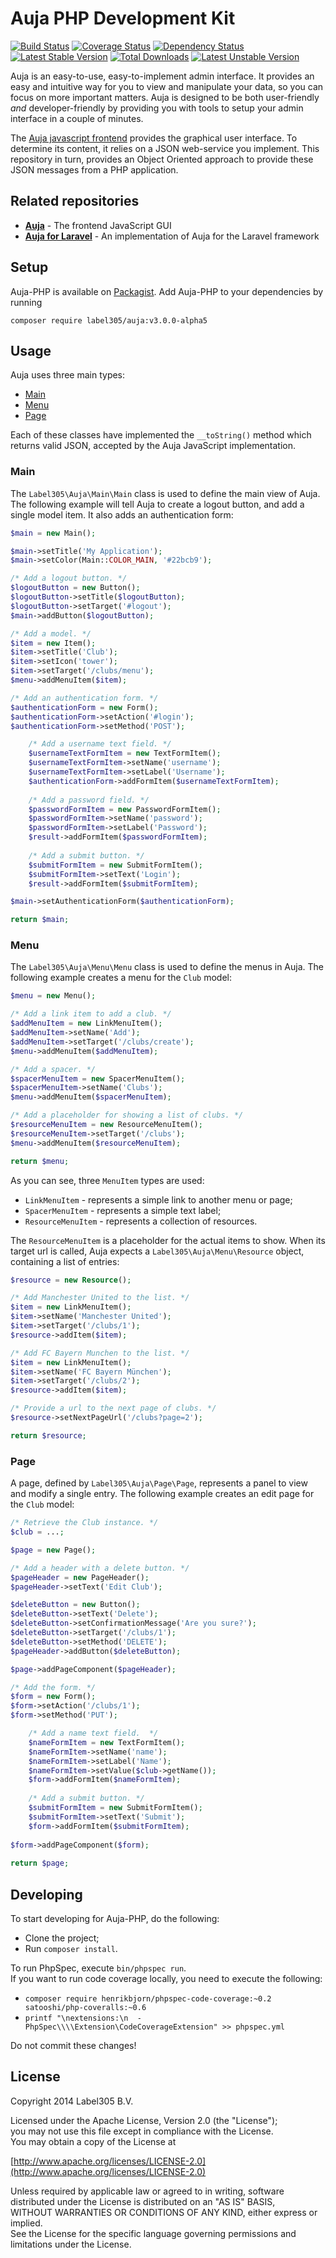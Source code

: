 Auja PHP Development Kit
==============

[![Build Status](https://travis-ci.org/Label305/Auja-PHP.svg?branch=master)](https://travis-ci.org/Label305/Auja-PHP)
[![Coverage Status](https://coveralls.io/repos/Label305/Auja-PHP/badge.png?branch=master)](https://coveralls.io/r/Label305/Auja-PHP?branch=master)
[![Dependency Status](https://www.versioneye.com/user/projects/54899173746eb519300002eb/badge.svg?style=flat)](https://www.versioneye.com/user/projects/54899173746eb519300002eb)
[![Latest Stable Version](https://poser.pugx.org/label305/auja/v/stable.svg)](https://packagist.org/packages/label305/auja)
[![Total Downloads](https://poser.pugx.org/label305/auja/downloads.svg)](https://packagist.org/packages/label305/auja)
[![Latest Unstable Version](https://poser.pugx.org/label305/auja/v/unstable.svg)](https://packagist.org/packages/label305/auja)

Auja is an easy-to-use, easy-to-implement admin interface. It provides an easy and intuitive way for you to view and manipulate your data, so you can focus on more important matters. Auja is designed to be both user-friendly _and_ developer-friendly by providing you with tools to setup your admin interface in a couple of minutes.

The [Auja javascript frontend](https://github.com/Label305/Auja) provides the graphical user interface. To determine its content, it relies on a JSON web-service you implement. This repository in turn, provides an Object Oriented approach to provide these JSON messages from a PHP application.

Related repositories
-----------
  
  - [**Auja**](https://github.com/Label305/Auja) - The frontend JavaScript GUI
  - [**Auja for Laravel**](https://github.com/Label305/Auja-Laravel) - An implementation of Auja for the Laravel framework

## Setup

Auja-PHP is available on [Packagist](https://packagist.org/packages/label305/auja).
Add Auja-PHP to your dependencies by running

    composer require label305/auja:v3.0.0-alpha5

## Usage

Auja uses three main types:

 - [Main](#main)
 - [Menu](#menu)
 - [Page](#page)
 
Each of these classes have implemented the `__toString()` method which returns valid JSON, accepted by the Auja JavaScript implementation. 
<a name="main"></a> 
### Main

The `Label305\Auja\Main\Main` class is used to define the main view of Auja. The following example will tell Auja to create a logout button, and add a single model item. It also adds an authentication form:

```php
$main = new Main();

$main->setTitle('My Application');
$main->setColor(Main::COLOR_MAIN, '#22bcb9');

/* Add a logout button. */
$logoutButton = new Button();
$logoutButton->setTitle($logoutButton);
$logoutButton->setTarget('#logout');
$main->addButton($logoutButton);

/* Add a model. */
$item = new Item();
$item->setTitle('Club');
$item->setIcon('tower');
$item->setTarget('/clubs/menu');
$menu->addMenuItem($item);

/* Add an authentication form. */
$authenticationForm = new Form();
$authenticationForm->setAction('#login');
$authenticationForm->setMethod('POST');

    /* Add a username text field. */
    $usernameTextFormItem = new TextFormItem();
    $usernameTextFormItem->setName('username');
    $usernameTextFormItem->setLabel('Username');
    $authenticationForm->addFormItem($usernameTextFormItem);
    
    /* Add a password field. */
    $passwordFormItem = new PasswordFormItem();
    $passwordFormItem->setName('password');
    $passwordFormItem->setLabel('Password');
    $result->addFormItem($passwordFormItem);
    
    /* Add a submit button. */
    $submitFormItem = new SubmitFormItem();
    $submitFormItem->setText('Login');
    $result->addFormItem($submitFormItem);

$main->setAuthenticationForm($authenticationForm);

return $main;
```
<a name="menu"></a> 
### Menu

The `Label305\Auja\Menu\Menu` class is used to define the menus in Auja. The following example creates a menu for the `Club` model:

```php
$menu = new Menu();

/* Add a link item to add a club. */
$addMenuItem = new LinkMenuItem();
$addMenuItem->setName('Add');
$addMenuItem->setTarget('/clubs/create');
$menu->addMenuItem($addMenuItem);

/* Add a spacer. */
$spacerMenuItem = new SpacerMenuItem();
$spacerMenuItem->setName('Clubs');
$menu->addMenuItem($spacerMenuItem);

/* Add a placeholder for showing a list of clubs. */
$resourceMenuItem = new ResourceMenuItem();
$resourceMenuItem->setTarget('/clubs');
$menu->addMenuItem($resourceMenuItem);

return $menu;
```

As you can see, three `MenuItem` types are used:

 - `LinkMenuItem` - represents a simple link to another menu or page;
 - `SpacerMenuItem` - represents a simple text label;
 - `ResourceMenuItem` - represents a collection of resources.

The `ResourceMenuItem` is a placeholder for the actual items to show. When its target url is called, Auja expects a `Label305\Auja\Menu\Resource` object, containing a list of entries:

```php
$resource = new Resource();

/* Add Manchester United to the list. */
$item = new LinkMenuItem();
$item->setName('Manchester United');
$item->setTarget('/clubs/1');
$resource->addItem($item);

/* Add FC Bayern Munchen to the list. */
$item = new LinkMenuItem();
$item->setName('FC Bayern München');
$item->setTarget('/clubs/2');
$resource->addItem($item);

/* Provide a url to the next page of clubs. */
$resource->setNextPageUrl('/clubs?page=2');

return $resource;
```
<a name="page"></a> 
### Page

A page, defined by `Label305\Auja\Page\Page`, represents a panel to view and modify a single entry. The following example creates an edit page for the `Club` model:

```php
/* Retrieve the Club instance. */
$club = ...;

$page = new Page();

/* Add a header with a delete button. */
$pageHeader = new PageHeader();
$pageHeader->setText('Edit Club');

$deleteButton = new Button();
$deleteButton->setText('Delete');
$deleteButton->setConfirmationMessage('Are you sure?');
$deleteButton->setTarget('/clubs/1');
$deleteButton->setMethod('DELETE');
$pageHeader->addButton($deleteButton);

$page->addPageComponent($pageHeader);

/* Add the form. */
$form = new Form();
$form->setAction('/clubs/1');
$form->setMethod('PUT');

    /* Add a name text field.  */
    $nameFormItem = new TextFormItem();
    $nameFormItem->setName('name');
    $nameFormItem->setLabel('Name');
    $nameFormItem->setValue($club->getName());
    $form->addFormItem($nameFormItem);
    
    /* Add a submit button. */
    $submitFormItem = new SubmitFormItem();
    $submitFormItem->setText('Submit');
    $form->addFormItem($submitFormItem);
    
$form->addPageComponent($form);
    
return $page;
```

## Developing

To start developing for Auja-PHP, do the following:
 - Clone the project;
 - Run `composer install`.
 
To run PhpSpec, execute `bin/phpspec run`.  
If you want to run code coverage locally, you need to execute the following:
 - `composer require henrikbjorn/phpspec-code-coverage:~0.2 satooshi/php-coveralls:~0.6`
 - `printf "\nextensions:\n  - PhpSpec\\\\Extension\CodeCoverageExtension" >> phpspec.yml`  

Do not commit these changes!

## License
Copyright 2014 Label305 B.V.

Licensed under the Apache License, Version 2.0 (the "License");  
you may not use this file except in compliance with the License.  
You may obtain a copy of the License at

[http://www.apache.org/licenses/LICENSE-2.0](http://www.apache.org/licenses/LICENSE-2.0)

Unless required by applicable law or agreed to in writing, software  
distributed under the License is distributed on an "AS IS" BASIS,  
WITHOUT WARRANTIES OR CONDITIONS OF ANY KIND, either express or implied.  
See the License for the specific language governing permissions and  
limitations under the License.
